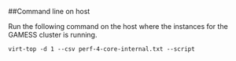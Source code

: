 ##Command line on host

Run the following command on the host where the instances for the GAMESS cluster 
is running.

`virt-top -d 1 --csv perf-4-core-internal.txt --script`

